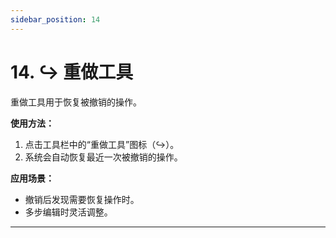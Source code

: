 ```yaml
---
sidebar_position: 14
---
```


# 14. ↪️ 重做工具

重做工具用于恢复被撤销的操作。

**使用方法：**
1. 点击工具栏中的“重做工具”图标（↪️）。
2. 系统会自动恢复最近一次被撤销的操作。

**应用场景：**
- 撤销后发现需要恢复操作时。
- 多步编辑时灵活调整。

---
